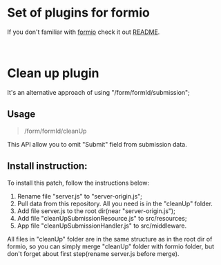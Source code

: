 # Set of plugins for formio

If you don't familiar with [formio](https://github.com/formio/formio) check it out [README](https://github.com/formio/formio).

&nbsp;
# Clean up plugin

It's an alternative approach of using "/form/formId/submission";

## Usage
>/form/formId/cleanUp

This API allow you to omit "Submit" field from submission data.

## Install instruction: 

To install this patch, follow the instructions below:

1. Rename file "server.js" to "server-origin.js";
2. Pull data from this repository. All you need is in the "cleanUp" folder.
3. Add file server.js to the root dir(near "server-origin.js");
4. Add file "cleanUpSubmissionResource.js" to src/resources;
5. App file "cleanUpSubmissionHandler.js" to src/middleware.

All files in "cleanUp" folder are in the same structure as in the root dir of formio, so you can simply merge "cleanUp" folder with formio folder, but don't forget about first step(rename server.js before merge).
